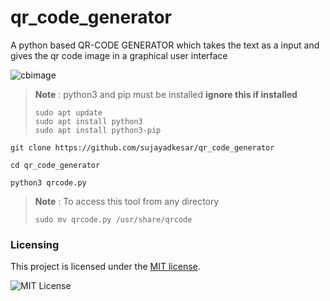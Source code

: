 # qr_code_generator
A python based QR-CODE GENERATOR which takes the text as a input and gives the qr code image in a graphical user interface



![cbimage](https://user-images.githubusercontent.com/95465072/196047335-0b3dffd7-e3de-4ca6-9bb1-ad4dd19b8200.png)



> **Note** : python3 and pip must be installed **ignore this if installed**
> ```
> sudo apt update
> sudo apt install python3
> sudo apt install python3-pip
>  ```
```
git clone https://github.com/sujayadkesar/qr_code_generator
```
```
cd qr_code_generator
```
```
python3 qrcode.py
```

> **Note** : To access this tool from any directory  
> ```
> sudo mv qrcode.py /usr/share/qrcode
>  ```

### Licensing

This project is licensed under the [MIT license](LICENSE).

![MIT License](https://danielmiessler.com/images/mitlicense.png)
